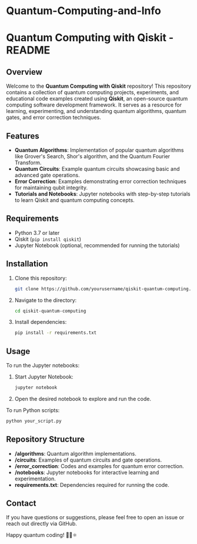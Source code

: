 # Quantum-Computing-and-Info
# Quantum Computing with Qiskit - README

## Overview
Welcome to the **Quantum Computing with Qiskit** repository! This repository contains a collection of quantum computing projects, experiments, and educational code examples created using **Qiskit**, an open-source quantum computing software development framework. It serves as a resource for learning, experimenting, and understanding quantum algorithms, quantum gates, and error correction techniques.

## Features
- **Quantum Algorithms**: Implementation of popular quantum algorithms like Grover's Search, Shor's algorithm, and the Quantum Fourier Transform.
- **Quantum Circuits**: Example quantum circuits showcasing basic and advanced gate operations.
- **Error Correction**: Examples demonstrating error correction techniques for maintaining qubit integrity.
- **Tutorials and Notebooks**: Jupyter notebooks with step-by-step tutorials to learn Qiskit and quantum computing concepts.

## Requirements
- Python 3.7 or later
- Qiskit (`pip install qiskit`)
- Jupyter Notebook (optional, recommended for running the tutorials)

## Installation
1. Clone this repository:
   ```bash
   git clone https://github.com/yourusername/qiskit-quantum-computing.git
   ```
2. Navigate to the directory:
   ```bash
   cd qiskit-quantum-computing
   ```
3. Install dependencies:
   ```bash
   pip install -r requirements.txt
   ```

## Usage
To run the Jupyter notebooks:
1. Start Jupyter Notebook:
   ```bash
   jupyter notebook
   ```
2. Open the desired notebook to explore and run the code.

To run Python scripts:
```bash
python your_script.py
```

## Repository Structure
- **/algorithms**: Quantum algorithm implementations.
- **/circuits**: Examples of quantum circuits and gate operations.
- **/error_correction**: Codes and examples for quantum error correction.
- **/notebooks**: Jupyter notebooks for interactive learning and experimentation.
- **requirements.txt**: Dependencies required for running the code.

## Contact
If you have questions or suggestions, please feel free to open an issue or reach out directly via GitHub.

Happy quantum coding! 🧑‍💻⚛️

